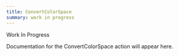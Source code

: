 ```yaml
---
title: ConvertColorSpace
summary: work in progress
---
```


Work In Progress

Documentation for the ConvertColorSpace action will appear here.